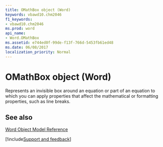```yaml
---
title: OMathBox object (Word)
keywords: vbawd10.chm2046
f1_keywords:
- vbawd10.chm2046
ms.prod: word
api_name:
- Word.OMathBox
ms.assetid: e744ed0f-99de-f13f-766d-5453fb61ed48
ms.date: 06/08/2017
localization_priority: Normal
---
```



# OMathBox object (Word)

Represents an invisible box around an equation or part of an equation to which you can apply properties that affect the mathematical or formatting properties, such as line breaks.


## See also



[Word Object Model Reference](overview/Word/object-model.md)

[!include[Support and feedback](~/includes/feedback-boilerplate.md)]